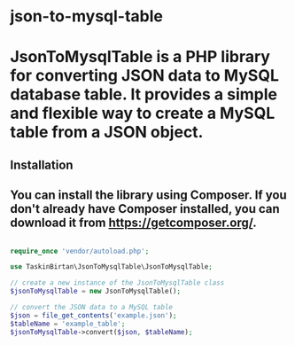 # json-to-mysql-table
# JsonToMysqlTable is a PHP library for converting JSON data to MySQL database table. It provides a simple and flexible way to create a MySQL table from a JSON object.

## Installation
## You can install the library using Composer. If you don't already have Composer installed, you can download it from https://getcomposer.org/.


```php

require_once 'vendor/autoload.php';

use TaskinBirtan\JsonToMysqlTable\JsonToMysqlTable;

// create a new instance of the JsonToMysqlTable class
$jsonToMysqlTable = new JsonToMysqlTable();

// convert the JSON data to a MySQL table
$json = file_get_contents('example.json');
$tableName = 'example_table';
$jsonToMysqlTable->convert($json, $tableName);
